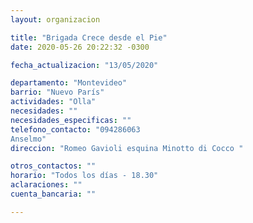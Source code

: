```yaml
---
layout: organizacion

title: "Brigada Crece desde el Pie"
date: 2020-05-26 20:22:32 -0300

fecha_actualizacion: "13/05/2020"

departamento: "Montevideo"
barrio: "Nuevo París"
actividades: "Olla"
necesidades: ""
necesidades_especificas: ""
telefono_contacto: "094286063
Anselmo"
direccion: "Romeo Gavioli esquina Minotto di Cocco "

otros_contactos: ""
horario: "Todos los días - 18.30"
aclaraciones: ""
cuenta_bancaria: ""

---
```

